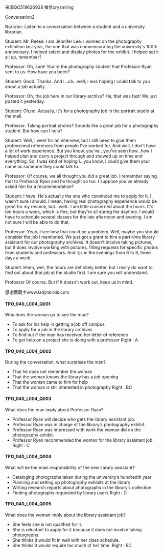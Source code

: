 来源QQ519626928 微信crysmiling

Conversation2

Narrator:
Listen to a conversation between a student and a university librarian.

Student:
Mr. Reese. I am Jennifer Lee. I worked on the photography exhibition last year, the one that was commemorating the university's 100th anniversary. I helped select and display photos for the exhibit. I helped set it all up, remember?

Professor:
Oh, sure! You're the photography student that Professor Ryan sent to us. How have you been?

Student:
Good. Thanks. And l...uh...well; I was hoping I could talk to you about a job actually.

Professor:
Oh, the job here in our library archive? Ha, that was fast! We just posted it yesterday.

Student:
Oh,no. Actually, it's for a photography job in the portrait studio at the mall.

Professor:
Taking portrait photos? Sounds like a great job for a photography student. But how can I help?

Student:
Well, I went for an interview, but I still need to give them professional references from people I've worked for. And well, I don't have a lot of work experience. But you know, you've...you've seen how...how I helped plan and carry a project through and showed up on time and everything. So, I was kind of hoping l...you know, I could give them your name as someone they could talk to. 

Professor:
Of course, we all thought you did a great job. I remember saying that to Professor Ryan and he thought so too. I suppose you've already asked him for a recommendation?

Student:
I have. He's actually the one who convinced me to apply for it. I wasn't sure I should. I mean, having real photography experience would be great for my resume, but...well...I am little concerned about the hours. It's ten hours a week, which is fine, but they're all during the daytime. I would have to schedule several classes for the late afternoon and evening. I am not sure I will be able to do that.

Professor:
Yeah, I see how that could be a problem. Well, maybe you should consider the job I mentioned. We just got a grant to hire a part-time library assistant for our photography archives. It doesn't involve taking pictures, but it does involve working with pictures, filling requests for specific photos from students and professors. And it;s in the evenings from 6 to 9, three days a week.

Student:
Hmm, well, the hours are definitely better, but I really do want to find out about that job at the studio first. I am sure you will understand.

Professor
Of course. But if it doesn't work out, keep us in mind.

感谢黄萌主www.ladynbirds.com

#### TPO_040_L004_Q001
Why does the woman go to see the man?
- To ask for his help in getting a job off campus
- To apply for a job in the library archives
- To find out if the man has received her letter of reference
- To get help on a project she is doing with a professor
Right : A	

#### TPO_040_L004_Q002
During the conversation, what surprises the man?
- That he does not remember the woman
- That the woman knows the library has a job opening
- That the woman came to him for help
- That the woman is still interested in photography
Right : BC	

#### TPO_040_L004_Q003
What does the man imply about Professor Ryan?
- Professor Ryan will decide who gets the library assistant job.
- Professor Ryan was in charge of the library’s photography exhibit.
- Professor Ryan was impressed with work the woman did on the photography exhibit.
- Professor Ryan recommended the woman for the library assistant job.
Right : C	

#### TPO_040_L004_Q004
What will be the main responsibility of the new library assistant?
- Cataloging photographs taken during the university’s hundredth year
- Planning and setting up photography exhibits at the library
- Writing research reports about photographs in the library’s collection
- Finding photographs requested by library users
Right : D	

#### TPO_040_L004_Q005
What does the woman imply about the library assistant job?
- She feels she is not qualified for it.
- She is reluctant to apply for it because it does not involve taking photographs.
- She thinks it would fit in well with her class schedule.
- She thinks it would require too much of her time.
Right : BC	